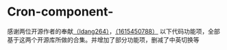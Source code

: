 # Cron-component-
感谢两位开源作者的奉献[（ldang264）](https://github.com/ldang264/vue-cron-generator)，[（1615450788）](https://github.com/1615450788/vue-cron/tree/dependabot/npm_and_yarn/css-what-2.1.3)
以下代码功能项，全部基于这两个开源库所做的合集。并增加了部分功能项，删减了中英切换等
